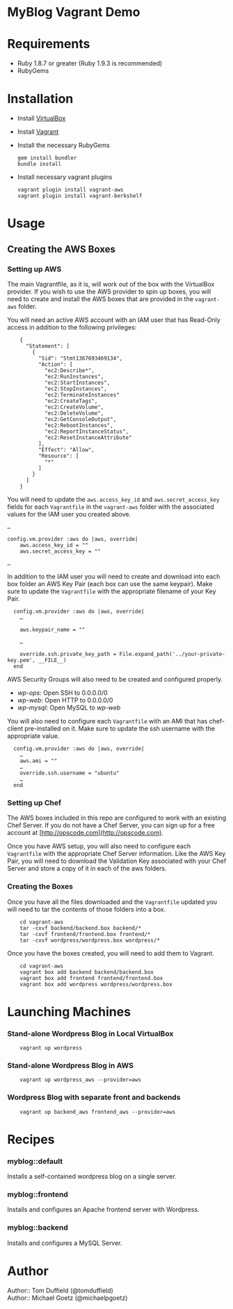 # MyBlog Vagrant Demo

# Requirements
* Ruby 1.8.7 or greater (Ruby 1.9.3 is recommended)
* RubyGems 

# Installation
  * Install [VirtualBox](https://www.virtualbox.org/)
  * Install [Vagrant](http://vagrantup.com)
  * Install the necessary RubyGems
		
		gem install bundler
		bundle install

  * Install necessary vagrant plugins
  
		vagrant plugin install vagrant-aws
		vagrant plugin install vagrant-berkshelf

# Usage
## Creating the AWS Boxes
### Setting up AWS
The main Vagrantfile, as it is, will work out of the box with the VirtualBox provider. If you wish 
to use the AWS provider to spin up boxes, you will need to create and install the AWS boxes that
are provided in the `vagrant-aws` folder. 

You will need an active AWS account with an IAM user that has Read-Only access in addition to the following privileges:
		
		{
		  "Statement": [
		    {
		      "Sid": "Stmt1367693469134",
		      "Action": [
		        "ec2:Describe*",
        		"ec2:RunInstances",
		        "ec2:StartInstances",
		        "ec2:StopInstances",
		        "ec2:TerminateInstances"
		        "ec2:CreateTags",
		        "ec2:CreateVolume",
		        "ec2:DeleteVolume",
		        "ec2:GetConsoleOutput",
		        "ec2:RebootInstances",
		        "ec2:ReportInstanceStatus",
		        "ec2:ResetInstanceAttribute"
		      ],
		      "Effect": "Allow",
		      "Resource": [
		        "*"
		      ]
		    }
		  ]
		}

You will need to update the `aws.access_key_id` and `aws.secret_access_key` fields for each `Vagrantfile` in the `vagrant-aws` folder with the associated values for the IAM user you created above. 

	…
	
	config.vm.provider :aws do |aws, override|
    	aws.access_key_id = ""
    	aws.secret_access_key = ""
    
    …


In addition to the IAM user you will need to create and download into each box folder an AWS Key Pair (each box can use the same keypair). Make sure to update the `Vagrantfile` with the appropriate filename of your Key Pair. 

	  config.vm.provider :aws do |aws, override|
	    … 
	    
	    aws.keypair_name = ""
	    
	    … 
	
	    override.ssh.private_key_path = File.expand_path('../your-private-key.pem', __FILE__)
	  end

AWS Security Groups will also need to be created and configured properly. 

* *wp-ops*: Open SSH to 0.0.0.0/0  
* *wp-web*: Open HTTP to 0.0.0.0/0  
* *wp-mysql*: Open MySQL to *wp-web*


You will also need to configure each `Vagrantfile` with an AMI that has chef-client pre-installed on it. Make sure to update the ssh username with the appropriate value.

	  config.vm.provider :aws do |aws, override|
	    … 
	    aws.ami = ""
		… 
	    override.ssh.username = "ubuntu"
	    … 
	  end



### Setting up Chef
The AWS boxes included in this repo are configured to work with an existing Chef Server. If 
you do not have a Chef Server, you can sign up for a free account at [http://opscode.com](http://opscode.com).

Once you have AWS setup, you will also need to configure each `Vagrantfile` with the appropriate Chef Server information. Like the AWS Key Pair, you will need to download the Validation Key associated with your Chef Server and store a copy of it in each of the aws folders. 

### Creating the Boxes
Once you have all the files downloaded and the `Vagrantfile` updated you will need to tar the contents of those folders into a box. 
			
		cd vagrant-aws
		tar -cxvf backend/backend.box backend/*
		tar -cxvf frontend/frontend.box frontend/*
		tar -cxvf wordpress/wordpress.box wordpress/*
		
Once you have the boxes created, you will need to add them to Vagrant. 

		cd vagrant-aws
		vagrant box add backend backend/backend.box
		vagrant box add frontend frontend/frontend.box
		vagrant box add wordpress wordpress/wordpress.box
		

# Launching Machines

### Stand-alone Wordpress Blog in Local VirtualBox
		vagrant up wordpress

### Stand-alone Wordpress Blog in AWS
		vagrant up wordpress_aws --provider=aws

### Wordpress Blog with separate front and backends
		vagrant up backend_aws frontend_aws --provider=aws

# Recipes
### myblog::default
Installs a self-contained wordpress blog on a single server.

### myblog::frontend
Installs and configures an Apache frontend server with Wordpress.

### myblog::backend
Installs and configures a MySQL Server.

# Author
Author:: Tom Duffield (@tomduffield)  
Author:: Michael Goetz (@michaelpgoetz)
